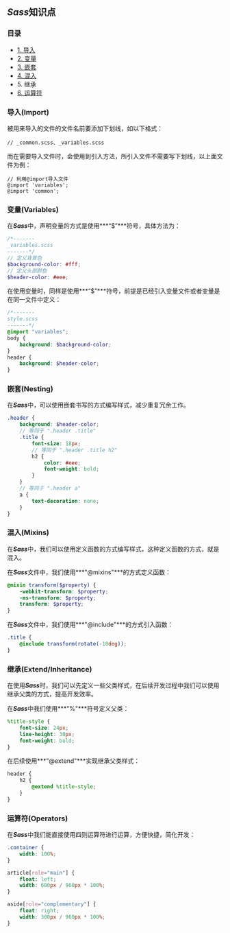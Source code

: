 ## ***Sass***知识点

### 目录

<ul>
    <li><a href="#import">1. 导入</a></li>
    <li><a href="#variables">2. 变量</a></li>
	<li><a href="#nesting">3. 嵌套</a></li>
	<li><a href="#mixins">4. 混入</a></li>
	<li><a href"#extend">5. 继承</a></li>
	<li><a href="#operators">6. 运算符</a></li>
</ul>

### 导入(Import)

<a name="import"></a>

被用来导入的文件的文件名前要添加下划线，如以下格式：

```
// _common.scss、_variables.scss
```



而在需要导入文件时，会使用到引入方法，所引入文件不需要写下划线，以上面文件为例：

```
// 利用@import导入文件
@import 'variables';
@import 'common';
```



### 变量(Variables)

<a name="variables"></a>

在***Sass***中，声明变量的方式是使用***“$”***符号，具体方法为：

```scss
/*-------
_variables.scss
-------*/
// 定义背景色
$background-color: #fff;
// 定义头部颜色
$header-color: #eee;
```



在使用变量时，同样是使用***“$”***符号，前提是已经引入变量文件或者变量是在同一文件中定义：

```scss
/*-------
style.scss
-------*/
@import "variables";
body {
	background: $background-color;
}
header {
	background: $header-color;
}
```



### 嵌套(Nesting)

<a name="nesting"></a>

在***Sass***中，可以使用嵌套书写的方式编写样式，减少重复冗余工作。

```scss
.header {
	background: $header-color;
	// 等同于 ".header .title"
	.title {
		font-size: 18px;
		// 等同于 ".header .title h2"
		h2 {
			color: #eee;
			font-weight: bold;
		}
	}
	// 等同于 ".header a"
	a {
		text-decoration: none;
	}
}
```



### 混入(Mixins)

<a name="mixins"></a>

在***Sass***中，我们可以使用定义函数的方式编写样式，这种定义函数的方式，就是混入。

在***Sass***文件中，我们使用***"@mixins"***的方式定义函数：

```scss
@mixin transform($property) {
	-webkit-transform: $property;
	-ms-transform: $property;
	transform: $property;
}
```



在***Sass***文件中，我们使用***"@include"***的方式引入函数：

```scss
.title {
	@include transform(rotate(-10deg));
}
```



### 继承(Extend/Inheritance)

<a name="extend"></a>

在使用***Sass***时，我们可以先定义一些父类样式，在后续开发过程中我们可以使用继承父类的方式，提高开发效率。

在***Sass***中我们使用***"%"***符号定义父类：

```scss
%title-style {
	font-size: 24px;
	line-height: 30px;
	font-weight: bold;
}
```



在后续使用***"@extend"***实现继承父类样式：

```scss
header {
	h2 {
		@extend %title-style;
	}
}
```



### 运算符(Operators)

<a name="operators"></a>

在***Sass***中我们能直接使用四则运算符进行运算，方便快捷，简化开发：

```scss
.container {
	width: 100%;
}

article[role="main"] {
	float: left;
	width: 600px / 960px * 100%;
}

aside[role="complementary"] {
	float: right;
	width: 300px / 960px * 100%;
}
```



